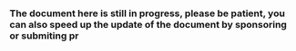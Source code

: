 ### The document here is still in progress, please be patient, you can also speed up the update of the document by sponsoring or submiting pr
